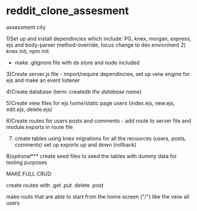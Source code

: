 # reddit_clone_assesment
assessment city


1)Set up and install dependincies which include:
    PG, knex, morgan, express, ejs and body-parser
    method-override, locus
    change to dev enviorment
2) knex init, npm init

* make .gitgnore file with ds store and node included

3)Create server.js file - import/require dependincies, set up veiw engine for ejs and make an event listener

4)Create database (term: createdb *the database name*)

5)Create view files for ejs home/static page users (index.ejs, new.ejs, edit.ejs, delete.ejs)

6)Create routes for users posts and comments - add route to server file and module.exports in route file

7) create tables using knex migrations for all the recources (users, posts, comments) set up exports up and down (rollback)

8)optional*** create seed files to seed the tables with dummy data for testing purposes

MAKE FULL CRUD

create routes with .get .put .delete .post

make routs that are able to start from the home screen ("/") like the veiw all users
